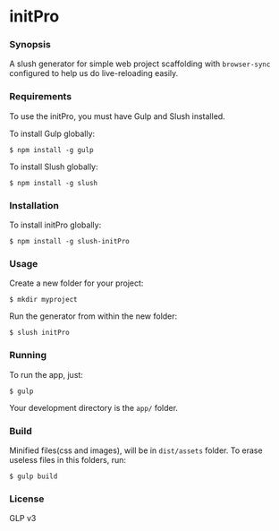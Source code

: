 # **initPro**

### Synopsis

A slush generator for simple web project scaffolding with `browser-sync` configured to help us do live-reloading easily.

### Requirements

To use the initPro, you must have Gulp and Slush installed.

To install Gulp globally:
```
$ npm install -g gulp
```

To install Slush globally:
```
$ npm install -g slush
```

### Installation

To install initPro globally:
```
$ npm install -g slush-initPro
```

### Usage

Create a new folder for your project:
```
$ mkdir myproject
```

Run the generator from within the new folder:
```
$ slush initPro
```

### Running

To run the app, just:
```
$ gulp
```

Your development directory is the `app/` folder.

### Build

Minified files(css and images), will be in `dist/assets` folder.
To erase useless files in this folders, run:
```
$ gulp build
```

### License

GLP v3
